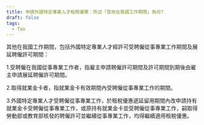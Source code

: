 ```yaml
---
title: 申請外國特定專業人才租稅優惠：所述「其他在我國工作期間」為何?
draft: false
tags:
  - Tax
---
```

其他在我國工作期間，包括外國特定專業人才經許可受聘僱從事專業工作期間及展延聘僱許可期間：

1.受聘僱在我國從事專業工作者，指雇主申請聘僱許可期間及許可期間到期後由雇主申請展延聘僱許可期間。

2.取得就業金卡者，指就業金卡有效期間內受聘僱從事專業工作的期間。

3.外國特定專業人才受聘僱從事專業工作，於租稅優惠遞延留用期間內改申請持有就業金卡受聘僱從事專業工作，或原持有就業金卡並受聘僱從事專業工作，嗣取得勞動部或教育部核發的聘僱許可並繼續從事專業工作，均得繼續適用租稅優惠。